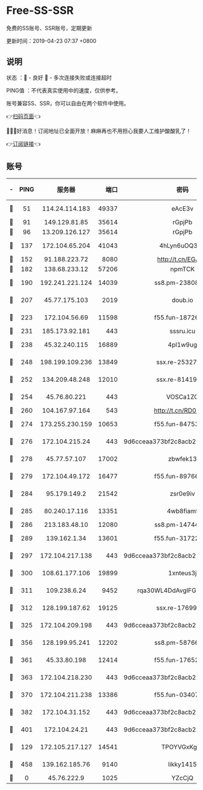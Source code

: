 # Free-SS-SSR

免费的SS账号、SSR账号，定期更新

更新时间：2019-04-23 07:37 +0800

## 说明

状态     ：🙂 - 良好 🙁 - 多次连接失败或连接超时

PING值   ：不代表真实使用中的速度，仅供参考。

账号兼容SS、SSR，你可以自由在两个软件中使用。

👉[扫码页面](https://liesauer.github.io/Free-SS-SSR/)👈

🎉🎉🎉好消息！订阅地址已全面开放！麻麻再也不用担心我要人工维护酸酸乳了！

👉[订阅链接](https://www.liesauer.net/yogurt/subscribe?ACCESS_TOKEN=DAYxR3mMaZAsaqUb)👈

## 账号

|-|PING|服务器|端口|密码|加密方式|区域|
|:----:|:----:|:-----:|-----:|:----:|:----:|:----:|
|🙂|51|114.24.114.183|49337|eAcE3v|chacha20-ietf|TW|
|🙂|91|149.129.81.85|35614|rGpjPb|rc4-md5|HK|
|🙂|96|13.209.126.127|35614|rGpjPb|rc4-md5|KR|
|🙂|137|172.104.65.204|41043|4hLyn6uOQ3hU|aes-256-cfb|JP|
|🙂|152|91.188.223.72|8080|http://t.cn/EGJIyrl|rc4-md5|RU|
|🙂|182|138.68.233.12|57206|npmTCK|rc4-md5|US|
|🙂|190|192.241.221.124|14039|ss8.pm-23808367|aes-256-cfb|US|
|🙂|207|45.77.175.103|2019|doub.io|aes-128-ctr|SG|
|🙂|223|172.104.56.69|11598|f55.fun-18726440|aes-256-cfb|SG|
|🙂|231|185.173.92.181|443|sssru.icu|rc4-md5|RU|
|🙂|238|45.32.240.115|16889|4pl1w9ug|aes-256-cfb|AU|
|🙂|248|198.199.109.236|13849|ssx.re-25327001|aes-256-cfb|US|
|🙂|252|134.209.48.248|12010|ssx.re-81419250|aes-256-cfb|US|
|🙂|254|45.76.80.221|443|VOSCa1ZG|aes-256-cfb|DE|
|🙂|260|104.167.97.164|543|http://t.cn/RD0D7sx|rc4-md5|CA|
|🙂|274|173.255.230.159|10653|f55.fun-84753420|aes-256-cfb|US|
|🙂|276|172.104.215.24|443|9d6cceaa373bf2c8acb22e60b6a58be6|aes-256-cfb|US|
|🙂|278|45.77.57.107|17002|zbwfek13|aes-256-cfb|GB|
|🙂|279|172.104.49.172|16477|f55.fun-89766175|aes-256-cfb|SG|
|🙂|284|95.179.149.2|21542|zsr0e9iv|aes-256-cfb|NL|
|🙂|285|80.240.17.116|13351|4wb8fiamf|aes-256-cfb|DE|
|🙂|286|213.183.48.10|12080|ss8.pm-14744177|rc4-md5|RU|
|🙂|289|139.162.1.34|13601|f55.fun-31722163|aes-256-cfb|SG|
|🙂|297|172.104.217.138|443|9d6cceaa373bf2c8acb22e60b6a58be6|aes-256-cfb|US|
|🙂|300|108.61.177.106|19899|1xnteus3j|aes-256-cfb|FR|
|🙂|311|109.238.6.24|9452|rqa30WL4DdAvgIFG6Fs3znzTa|aes-256-cfb|FR|
|🙂|312|128.199.187.62|19125|ssx.re-17699108|aes-256-cfb|SG|
|🙂|325|172.104.209.198|443|9d6cceaa373bf2c8acb22e60b6a58be6|aes-256-cfb|US|
|🙂|356|128.199.95.241|12202|ss8.pm-58766684|aes-256-cfb|SG|
|🙂|361|45.33.80.198|12414|f55.fun-17652829|aes-256-cfb|US|
|🙂|363|172.104.218.230|443|9d6cceaa373bf2c8acb22e60b6a58be6|aes-256-cfb|US|
|🙂|370|172.104.211.238|13386|f55.fun-03407561|aes-256-cfb|US|
|🙂|382|172.104.31.152|443|9d6cceaa373bf2c8acb22e60b6a58be6|aes-256-cfb|US|
|🙂|401|172.104.24.21|443|9d6cceaa373bf2c8acb22e60b6a58be6|aes-256-cfb|US|
|🙂|129|172.105.217.127|14541|TPOYVGxKglpi|aes-256-cfb|JP|
|🙂|458|139.162.185.76|9140|likky1415|aes-256-cfb|DE|
|🙁|0|45.76.222.9|1025|YZcCjQ|rc4-md5|JP|
